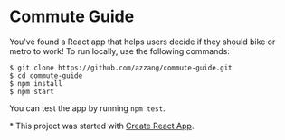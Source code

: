 # **Commute Guide**
You've found a React app that helps users decide if they should bike or metro to work! To run locally, use the following commands:
```
$ git clone https://github.com/azzang/commute-guide.git
$ cd commute-guide
$ npm install
$ npm start
```
You can test the app by running ```npm test```.

\* This project was started with [Create React App].

[Create React App]: https://github.com/facebookincubator/create-react-app
